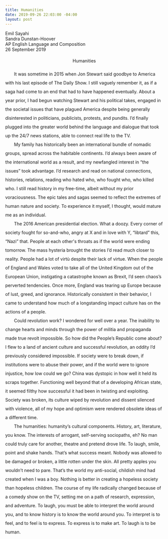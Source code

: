 ```yaml
---
title: Humanities
date: 2019-09-26 22:03:00 -04:00
layout: post
---
```


<article>
<p>
Emil Sayahi<br>
Sandra Dunstan-Hoover<br>
AP English Language and Composition<br>
26 September 2019<br>
</p>

<p align="center" style="line-height: 2;">Humanities</p>
<p style="line-height: 2;">
	&emsp;&emsp;It was sometime in 2015 when Jon Stewart said goodbye to America with his last episode of The Daily Show. I still vaguely remember it, as if a saga had come to an end that had to have happened eventually. About a year prior, I had begun watching Stewart and his political takes, engaged in the societal issues that have plagued America despite being generally disinterested in politicians, publicists, protests, and pundits. I’d finally plugged into the greater world behind the language and dialogue that took up the 24/7 news stations, able to connect real life to the TV.<br>
	&emsp;&emsp;My family has historically been an international bundle of nomadic groups, spread across the habitable continents. I’d always been aware of the international world as a result, and my newfangled interest in “the issues” took advantage. I’d research and read on national connections, histories, relations, reading who hated who, who fought who, who killed who. I still read history in my free-time, albeit without my prior voraciousness. The epic tales and sagas seemed to reflect the extremes of human nature and society. To experience it myself, I thought, would mature me as an individual.<br>
	&emsp;&emsp;The 2016 American presidential election. What a doozy. Every corner of society fought for so-and-who, angry at X and in love with Y, “libtard” this, “Nazi” that. People at each other's throats as if the world were ending tomorrow. The mass hysteria brought the stories I’d read much closer to reality. People had a lot of virtù despite their lack of virtue. When the people of England and Wales voted to take all of the United Kingdom out of the European Union, instigating a catastrophe known as Brexit, I’d seen chaos’s perverted tendencies. Once more, England was tearing up Europe because of lust, greed, and ignorance. Historically consistent in their behavior, I came to understand how much of a longstanding impact culture has on the actions of a people.<br>
	&emsp;&emsp;Could revolution work? I wondered for well over a year. The inability to change hearts and minds through the power of militia and propaganda made true revolt impossible. So how did the People’s Republic come about? I flew to a land of ancient culture and successful revolution, an oddity I’d previously considered impossible. If society were to break down, if institutions were to abuse their power, and if the world were to ignore injustice, how low could we go? China was dystopic in how well it held its scraps together. Functioning well beyond that of a developing African state, it seemed filthy how successful it had been in twisting and exploiting. Society was broken, its culture wiped by revolution and dissent silenced with violence, all of my hope and optimism were rendered obsolete ideas of a different time.<br>
	&emsp;&emsp;The humanities: humanity’s cultural components. History, art, literature, you know. The interests of arrogant, self-serving sociopaths, eh? No man could truly care for another, theatre and pretend drove life. To laugh, smile, point and shake hands. That’s what success meant. Nobody was allowed to be damaged or broken, a little rotten under the skin. All pretty apples you wouldn’t need to pare. That’s the world my anti-social, childish mind had created when I was a boy. Nothing is better in creating a hopeless society than hopeless children. The course of my life radically changed because of a comedy show on the TV, setting me on a path of research, expression, and adventure. To laugh, you must be able to interpret the world around you, and to know history is to know the world around you. To interpret is to feel, and to feel is to express. To express is to make art. To laugh is to be human.
</p>
</article>